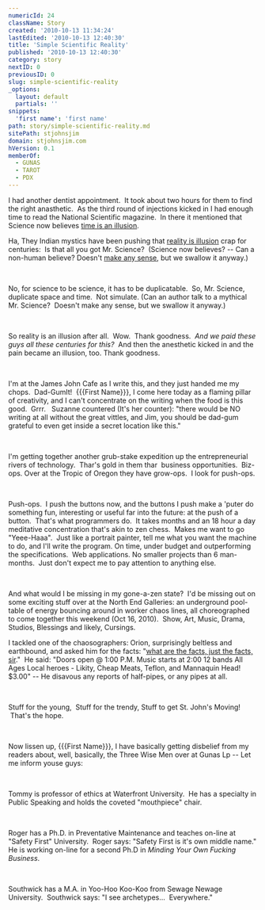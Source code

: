 ```yaml
---
numericId: 24
className: Story
created: '2010-10-13 11:34:24'
lastEdited: '2010-10-13 12:40:30'
title: 'Simple Scientific Reality'
published: '2010-10-13 12:40:30'
category: story
nextID: 0
previousID: 0
slug: simple-scientific-reality
_options:
  layout: default
  partials: ''
snippets:
  'first name': 'first name'
path: story/simple-scientific-reality.md
sitePath: stjohnsjim
domain: stjohnsjim.com
hVersion: 0.1
memberOf:
  - GUNAS
  - TAROT
  - PDX
---
```


I had another dentist appointment.&nbsp; It took about two hours for them to find the right anasthetic.&nbsp; As the third round of injections kicked in I had enough time to read the National Scientific magazine.&nbsp; In there it mentioned that Science now believes [time is an illusion][0].

Ha, They Indian mystics have been pushing that [reality is illusion][1] crap for centuries:&nbsp; Is that all you got Mr. Science?&nbsp; (Science now believes? -- Can a non-human believe? Doesn't [make any sense][2], but we swallow it anyway.)

&nbsp;

No, for science to be science, it has to be duplicatable.&nbsp; So, Mr. Science, duplicate space and time.&nbsp; Not simulate. (Can an author talk to a mythical Mr. Science?&nbsp; Doesn't make any sense, but we swallow it anyway.)

&nbsp;

So reality is an illusion after all.&nbsp; Wow.&nbsp; Thank goodness. &nbsp;_And we paid these guys all these centuries for this?_&nbsp; And then the anesthetic kicked in and the pain became an illusion, too. Thank goodness.

&nbsp;

I'm at the James John Cafe as I write this, and they just handed me my chops.&nbsp; Dad-GumIt!&nbsp; {{{First Name}}}, I come here today as a flaming pillar of creativity, and I can't concentrate on the writing when the food is this good.&nbsp; Grrr. &nbsp; Suzanne countered (It's her counter): &quot;there would be NO writing at all without the great vittles, and Jim, you should be dad-gum grateful to even get inside a secret location like this.&quot;

&nbsp;

I'm getting together another grub-stake expedition up the entrepreneurial rivers of technology.&nbsp; Thar's gold in them thar&nbsp; business opportunities.&nbsp; Biz-ops. Over at the Tropic of Oregon they have grow-ops.&nbsp; I look for push-ops.

&nbsp;

Push-ops.&nbsp; I push the buttons now, and the buttons I push make a 'puter do something fun, interesting or useful far into the future: at the push of a button.&nbsp; That's what programmers do.&nbsp; It takes months and an 18 hour a day meditative concentration that's akin to zen chess. &nbsp;Makes me want to go &quot;Yeee-Haaa&quot;.&nbsp; Just like a portrait painter, tell me what you want the machine to do, and I'll write the program. On time, under budget and outperforming the specifications.&nbsp; Web applications. No smaller projects than 6 man-months.&nbsp; Just don't expect me to pay attention to anything else.

&nbsp;

And what would I be missing in my gone-a-zen state?&nbsp; I'd be missing out on some exciting stuff over at the North End Galleries: an underground pool-table of energy bouncing around in worker chaos lines, all choreographed to come together this weekend (Oct 16, 2010).&nbsp; Show, Art, Music, Drama, Studios, Blessings and likely, Cursings.

I tackled one of the chaosographers: Orion, surprisingly beltless and earthbound, and asked him for the facts: &quot;[what are the facts, just the facts, sir][3].&quot; &nbsp;He said: &quot;Doors open @ 1:00 P.M. Music starts at 2:00 12 bands All Ages Local heroes - Likity, Cheap Meats, Teflon, and Mannaquin Head! $3.00&quot; -- He disavous any reports of half-pipes, or any pipes at all.&nbsp;

&nbsp;

Stuff for the young,&nbsp; Stuff for the trendy, Stuff to get St. John's Moving! &nbsp;That's the hope.

&nbsp;

Now lissen up, {{{First Name}}}, I have basically getting disbelief from my readers about, well, basically, the Three Wise Men over at Gunas Lp -- Let me inform youse guys:

&nbsp;

Tommy is professor of ethics at Waterfront University.&nbsp; He has a specialty in Public Speaking and holds the coveted &quot;mouthpiece&quot; chair.

&nbsp;

Roger has a Ph.D. in Preventative Maintenance and teaches on-line at &quot;Safety First&quot; University.&nbsp; Roger says: &quot;Safety First is it's own middle name.&quot; He is working on-line for a second Ph.D in _Minding Your Own Fucking Business_.

&nbsp;

Southwick has a M.A. in Yoo-Hoo Koo-Koo from Sewage Newage University.&nbsp; Southwick says: &quot;I see archetypes...&nbsp; Everywhere.&quot;

&nbsp;

&nbsp;

&nbsp;

[0]: http://www.scientificamerican.com/article.cfm?id=is-time-an-illusion
[1]: http://en.wikipedia.org/wiki/Maya_(illusion)
[2]: http://www.dougobriensblog.com/reverse-meta-model-selectional-restriction-violation/
[3]: http://en.wikipedia.org/wiki/Dragnet_(series)
